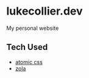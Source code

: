 # lukecollier.dev
My personal website

## Tech Used
- [atomic css](https://acss.io/)
- [zola](https://www.getzola.org/)
